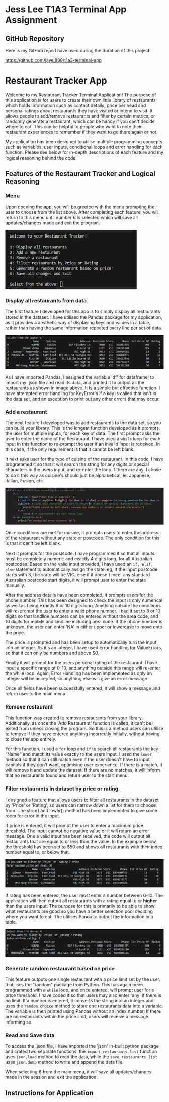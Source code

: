 # Jess Lee T1A3 Terminal App Assignment

## GitHub Repository

Here is my GitHub repo I have used during the duration of this project:

https://github.com/jayel888/t1a3-terminal-app

# Restaurant Tracker App

Welcome to my Restaurant Tracker Terminal Application! The purpose of this application is for users to create their own little library of restaurants which holds information such as contact details, price per head and personal ratings about restaurants they have visited or intend to visit. It allows people to add/remove restaurants and filter by certain metrics, or randomly generate a restaurant, which can be handy if you can't decide where to eat! This can be helpful to people who want to note their restaurant experiences to remember if they want to go there again or not.

My application has been designed to utilise multiple programming concepts such as variables, user inputs, conditional loops and error handling for each function. Please see below for in-depth descriptions of each feature and my logical reasoning behind the code. 

## Features of the Restaurant Tracker and Logical Reasoning

### Menu

Upon opening the app, you will be greeted with the menu prompting the user to choose from the list above. After completing each feature, you will return to this menu until number 6 is selected which will save all updates/changes made and exit the program. 

![Opening Menu](./docs/menu.PNG)

### Display all restaurants from data

The first feature I developed for this app is to simply display all restaurants stored in the dataset. I have utilised the Pandas package for my application, as it provides a aesthetic way of displaying keys and values in a table, rather than having the same information repeated every line per set of data. 

![Example of display all images](./docs/display_restaurants.PNG)

As I have imported Pandas, I assigned the variable 'df' for dataframe, to import my .json file and read its data, and printed it to output all the restaurants as shown in image above. It is a simple but effective function. I have attempted error handling for KeyError's if a key is called that isn't in the data set, and an exception to print out any other errors that may occur. 

### Add a restaurant 

The next feature I developed was to add restaurants to the data set, so you can build your library. This is the longest function developed as it prompts the user for multiple inputs, for each key of data. The first prompt asks the user to enter the name of the Restaurant. I have used a `while` loop for each input in this function to re-prompt the user if an invalid input is received. In this case, if the only requirement is that it cannot be left blank.

It next asks user for the type of cuisine of the restaurant. In this code, I have programmed it so that it will search the string for any digits or special characters in the users input, and re-enter the loop if there are any. I chose to do it this way as cuisine's should just be alphabetical, ie. Japanese, Italian, Fusion, etc. 

![Image of 'cuisine' code](./docs/cuisine.PNG)

Once conditions are met for cuisine, it prompts users to enter the address of the restaurant without any state or postcode. The only condition for this is that it can't be left blank.

Next it prompts for the postcode. I have programmed it so that all inputs must be completely numeric and exactly 4 digits long, for all Australian postcodes. Based on the valid input provided, I have used an `if, elif, else` statement to automatically assign the state. eg, if the input postcode starts with 3, the state will be VIC, else if it doesn't meet any standard Australian postcode start digits, it will prompt user to enter the state manually. 

After the address details have been completed, it prompts users for the phone number. This has been designed to check the input is only numerical as well as being exactly 8 or 10 digits long. Anything outside the conditions will re-prompt the user to enter a valid phone number. I had it set to 8 or 10 digits so that landline numbers can be entered without the area code, and 10 digits for mobile and landline including area code. If the phone number is unknown, the user can enter 'NA' in either upper or lowercase to move onto the price.

The price is prompted and has been setup to automatically turn the input into an integer. As it's an integer, I have used error handling for ValueErrors, so that it can only be numbers and above $0. 

Finally it will prompt for the users personal rating of the restaurant. I have input a specific range of 0-10, and anything outside this range will re-enter the while loop. Again, Error Handling has been implemented as only an integer will be accepted, so anything else will give an error message. 

Once all fields have been successfully entered, it will show a message and return user to the main menu

### Remove restaurant

This function was created to remove restaurants from your library. Additionally, as once the 'Add Restaurant' function is called, it can't be exited from unless closing the program. So this is a method users can utilise to remove if they have entered anything incorrectly initially, without having to close the app entirely.

For this function, I used a `for` loop and `if` to search all restaurants the key "Name" and match its value exactly to the users input. I used the `lower` method so that it can still match even if the user doesn't have to input capitals if they don't want, optimising user experience. If there is a match, it will remove it and update the dataset. If there are no matches, it will inform that no restaurants found and return user to the start menu. 


### Filter restaurants in dataset by price or rating

I designed a feature that allows users to filter all restaurants in the dataset by 'Price' or 'Rating', so users can narrow down a list for them to choose from. The strip() and lower() method has been implemented to give some room for error in the input. 

If price is entered, it will prompt the user to enter a maximum price threshold. The input cannot be negative value or it will return an error message. One a valid input has been received, the code will output all restaurants that are equal to or less than the value. In the example below, the threshold has been set to $50 and shows all restaurants with their index number equal to, or below that. 

![Price Filter Example](./docs/price_filter.PNG)

If rating has been entered, the user must enter a number between 0-10. The application will then output all restaurants with a rating equal to or **higher** than the users input. The purpose for this is primarily to be able to show what restaurants are good so you have a better selection pool deciding where you want to eat. The utilises Panda to output the information in a table. 

![Rating Filter Example](./docs/rating_filter.PNG)

### Generate random restaurant based on price

This feature outputs one single restaurant with a price limit set by the user. It utilises the "random" package from Python. This has again been programmed with a `while` loop, and once entered, will prompt user for a price threshold. I have coded it so that users may also enter 'any' if there is no limit. If a number is entered, it converts the string into an integer and uses the `random.choice` method to store one restaurants data into a variable. The variable is then printed using Pandas without an index number. If there are no restaurants within the price limit, users will receive a message informing so. 

### Read and Save data

To access the .json file, I have imported the 'json' in-built python package and crated two separate functions. the `import_restaurants_list` function uses `json.load` method to read the data, while the `save_restaurants_list` uses `json.dump` method to write and append the data file. 

When selecting 6 from the main menu, it will save all updates/changes made in the session and exit the application. 

## Instructions for Application


